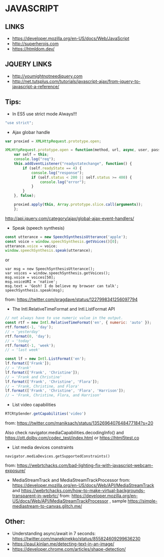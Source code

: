 JAVASCRIPT
==========

LINKS
-----

* https://developer.mozilla.org/en-US/docs/Web/JavaScript
* http://superherojs.com
* https://htmldom.dev/

JQUERY LINKS
------------

* http://youmightnotneedjquery.com
* http://net.tutsplus.com/tutorials/javascript-ajax/from-jquery-to-javascript-a-reference/


Tips:
-----

* In ES5 use strict mode Always!!!
```js
"use strict";
```

* Ajax globar handle
```js
var proxied = XMLHttpRequest.prototype.open;

XMLHttpRequest.prototype.open = function(method, url, async, user, pass) {
    var self = this;
    console.log("req");
    this.addEventListener("readystatechange", function() {
        if (self.readyState == 4) {
            console.log("response");
            if (self.status < 200 || self.status >= 400) {
                console.log("error");
            }
        }
    }, false);

    proxied.apply(this, Array.prototype.slice.call(arguments));
    };

```

http://api.jquery.com/category/ajax/global-ajax-event-handlers/



* Speak (speech synthesis)
```js
const utterance = new SpeechSynthesisUtterance('apple');
const voice = window.speechSynthesis.getVoices()[0];
utterance.voice = voice;
window.speechSynthesis.speak(utterance);
```

or

```
var msg = new SpeechSynthesisUtterance();
var voices = window.speechSynthesis.getVoices();
msg.voice = voices[50];
msg.voiceURI = 'native';
msg.text = 'Gosh! I do believe my browser can talk';
speechSynthesis.speak(msg);
```
from: https://twitter.com/pragdave/status/1227998341256097794

* The Intl.RelativeTimeFormat and Intl.ListFormat API
```js
// not always have to use numeric value in the output.
const rtf = new Intl.RelativeTimeFormat('en', { numeric: 'auto' });
rtf.format(-1, 'day');
// → 'yesterday'
rtf.format(0, 'day');
// → 'today'
rtf.format(-1, 'week');
// → 'last week'

const lf = new Intl.ListFormat('en');
lf.format(['Frank']);
// → 'Frank'
lf.format(['Frank', 'Christine']);
// → 'Frank and Christine'
lf.format(['Frank', 'Christine', 'Flora']);
// → 'Frank, Christine, and Flora'
lf.format(['Frank', 'Christine', 'Flora', 'Harrison']);
// → 'Frank, Christine, Flora, and Harrison'
```

* List video capabilities
```js
RTCRtpSender.getCapabilities('video')
```
from: https://twitter.com/maniksach/status/1352696407648477184?s=20

Also check navigator.mediaCapabilities.decodingInfo()
and https://ott.dolby.com/codec_test/index.html or https://html5test.co

* List media devices constraints
```
navigator.mediaDevices.getSupportedConstraints()
```
from: https://webrtchacks.com/bad-lighting-fix-with-javascript-webcam-exposure/

* MediaStreamTrack and MediaStreamTrackProcessor
from: https://developer.mozilla.org/en-US/docs/Web/API/MediaStreamTrack and https://webrtchacks.com/how-to-make-virtual-backgrounds-transparent-in-webrtc/
from: https://developer.mozilla.org/en-US/docs/Web/API/MediaStreamTrackProcessor , sample https://simple-mediastream-to-canvas.glitch.me/

Other:
------

* Understanding async/await in 7 seconds: https://twitter.com/manekinekko/status/855824609299636230
* https://paul.kinlan.me/detecting-text-in-an-image/
* https://developer.chrome.com/articles/shape-detection/
